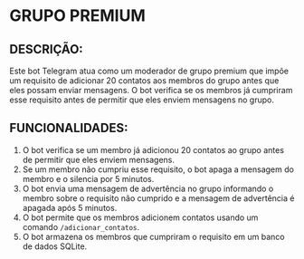 # GRUPO PREMIUM
## DESCRIÇÃO:
Este bot Telegram atua como um moderador de grupo premium que impõe um requisito de adicionar 20 contatos aos membros do grupo antes que eles possam enviar mensagens. O bot verifica se os membros já cumpriram esse requisito antes de permitir que eles enviem mensagens no grupo. 

## FUNCIONALIDADES:
1. O bot verifica se um membro já adicionou 20 contatos ao grupo antes de permitir que eles enviem mensagens.
2. Se um membro não cumpriu esse requisito, o bot apaga a mensagem do membro e o silencia por 5 minutos.
3. O bot envia uma mensagem de advertência no grupo informando o membro sobre o requisito não cumprido e a mensagem de advertência é apagada após 5 minutos.
4. O bot permite que os membros adicionem contatos usando um comando `/adicionar_contatos`.
5. O bot armazena os membros que cumpriram o requisito em um banco de dados SQLite.
